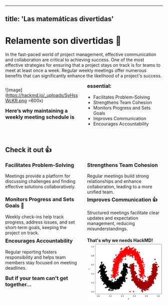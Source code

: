 
---
title: 'Las matemáticas divertidas'
---



<style>
.two-column-layout {
  column-count: 2; /* Set column number */
  column-gap: 20px;
  max-width: 100%;
  overflow: hidden;
}

/* Media query for mobile devices */
@media (max-width: 768px) {
  .two-column-layout {
    column-count: 1; /* Switch to single column on small screens */
    column-gap: 0;   /* Optional: Set gap to 0 for single column */
  }
}

.markdown-body, .ui-infobar {
    max-width: unset !important;
}

.two-column-layout ul, 
.two-column-layout ol {
  margin: 0;
  padding-left: 20px;
}

.two-column-layout strong {
  font-weight: bold;
}

.two-column-layout em {
  font-style: italic;
}
    
.two-column-layout h1,
.two-column-layout h2,
.two-column-layout h3,
.two-column-layout h4,
.two-column-layout h5,
.two-column-layout h6 {
    margin-top: 0;    
}
</style>

# Relamente son divertidas 🙋

In the fast-paced world of project management, effective communication and collaboration are critical to achieving success. One of the most effective strategies for ensuring that a project stays on track is for teams to meet at least once a week. Regular weekly meetings offer numerous benefits that can significantly enhance the likelihood of a project's success.

<div class="two-column-layout">

![image](https://hackmd.io/_uploads/SyHssWcKR.png =600x)

### Here’s why maintaining a weekly meeting schedule is essential:

- Facilitates Problem-Solving
- Strengthens Team Cohesion
- Monitors Progress and Sets Goals
- Improves Communication
- Encourages Accountability
</div>

&nbsp;

## Check it out :+1:

<div class="two-column-layout">

### Facilitates Problem-Solving

Meetings provide a platform for discussing challenges and finding effective solutions collaboratively.

### Strengthens Team Cohesion

Regular meetings build strong relationships and enhance collaboration, leading to a more unified team.

</div>

<div class="two-column-layout">

### Monitors Progress and Sets Goals 🎯

Weekly check-ins help track progress, address issues, and set short-term goals, keeping the project on track.

### Improves Communication 👍

Structured meetings facilitate clear updates and expectation management, reducing misunderstandings.

</div>

<div class="two-column-layout">

### Encourages Accountability

Regular reporting fosters responsibility and helps team members stay focused on meeting deadlines.

### But if your team can't get together...

**That's why we needs HackMD!**
![](images/lunas_3.png)

</div>
